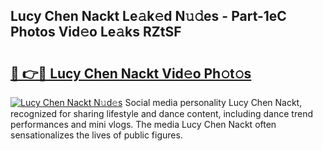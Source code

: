 ## Lucy Chen Nackt Le𝚊k𝚎d N𝚞𝚍es - Part-1eC Photos Vid𝚎o Le𝚊ks RZtSF

# <h2><a href="http://fbaqr2u.evod.top/?m=Lucy+Chen+Nackt">🔗 👉🔴 Lucy Chen Nackt Vid𝚎o Ph𝚘t𝚘s</a></h2>

[![Lucy Chen Nackt N𝚞d𝚎s](https://i.imgur.com/8V9OHl7.gif)](http://fbaqr2u.evod.top/?m=Lucy+Chen+Nackt)
Social media personality Lucy Chen Nackt, recognized for sharing lifestyle and dance content, including dance trend performances and mini vlogs. The media Lucy Chen Nackt often sensationalizes the lives of public figures. 
